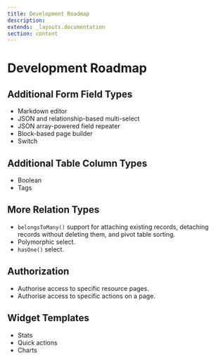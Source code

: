 ```yaml
---
title: Development Roadmap
description:
extends: _layouts.documentation
section: content
---
```


# Development Roadmap

## Additional Form Field Types

- Markdown editor
- JSON and relationship-based multi-select
- JSON array-powered field repeater
- Block-based page builder
- Switch

## Additional Table Column Types

- Boolean
- Tags

## More Relation Types

- `belongsToMany()` support for attaching existing records, detaching records without deleting them, and pivot table sorting.
- Polymorphic select.
- `hasOne()` select.

## Authorization

- Authorise access to specific resource pages.
- Authorise access to specific actions on a page.

## Widget Templates

- Stats
- Quick actions
- Charts

